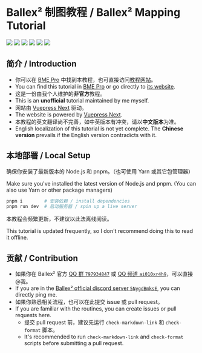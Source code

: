 # Ballex² 制图教程 / Ballex² Mapping Tutorial

[![](https://img.shields.io/badge/Steam-Ballex%C2%B2:%20The%20Hanging%20Gardens-235?style=flat-square)](https://store.steampowered.com/app/1383570/)
[![](<https://img.shields.io/badge/Steam-Ballex%C2%B2%20--%20Map%20Editor%20(BME%20Pro)-235?style=flat-square>)](https://store.steampowered.com/app/1809190/)
[![](https://img.shields.io/badge/QQ%20%E7%BE%A4-797934847-09f?style=flat-square)](https://jq.qq.com/?_wv=1027&k=q6AligU2)
[![](https://img.shields.io/badge/QQ%20%E9%A2%91%E9%81%93-ai010xr4h9-09f?style=flat-square)](https://qun.qq.com/qqweb/qunpro/share?inviteCode=29ZiTd)
[![](https://img.shields.io/badge/Discord-5NygdBmksE-56e?style=flat-square)](https://discord.gg/5NygdBmksE/)
[![](https://img.shields.io/badge/License-CC%20BY--NC--SA%204.0-f73?style=flat-square)](https://creativecommons.org/licenses/by-nc-sa/4.0/)

## 简介 / Introduction

- 你可以在 [BME Pro](https://store.steampowered.com/app/1809190/) 中找到本教程，也可直接访问[教程网站](https://ballex2.dilant.cn/)。
- You can find this tutorial in [BME Pro](https://store.steampowered.com/app/1809190/) or go directly to [its website](https://ballex2.dilant.cn/en/).
- 这是一份由我个人维护的**非官方**教程。
- This is an **unofficial** tutorial maintained by me myself.
- 网站由 [Vuepress Next](https://v2.vuepress.vuejs.org/zh/) 驱动。
- The website is powered by [Vuepress Next](https://v2.vuepress.vuejs.org/).
- 本教程的英文翻译尚不完善，如中英版本有冲突，请以**中文版本**为准。
- English localization of this tutorial is not yet complete. The **Chinese version** prevails if the English version contradicts with it.

## 本地部署 / Local Setup

确保你安装了最新版本的 Node.js 和 pnpm。（也可使用 Yarn 或其它包管理器）

Make sure you've installed the latest version of Node.js and pnpm. (You can also use Yarn or other package managers)

```sh
pnpm i        # 安装依赖 / install dependencies
pnpm run dev  # 启动服务器 / spin up a live server
```

本教程会频繁更新，不建议以此法离线阅读。

This tutorial is updated frequently, so I don't recommend doing this to read it offline.

## 贡献 / Contribution

- 如果你在 Ballex² 官方 [QQ 群 `797934847`](https://jq.qq.com/?_wv=1027&k=q6AligU2) 或 [QQ 频道 `ai010xr4h9`](https://qun.qq.com/qqweb/qunpro/share?inviteCode=29ZiTd)，可以直接@我。
- If you are in the [Ballex² official discord server `5NygdBmksE`](https://discord.gg/5NygdBmksE/), you can directly ping me.
- 如果你熟悉相关流程，也可以在此提交 issue 或 pull request。
- If you are familiar with the routines, you can create issues or pull requests here.
  - 提交 pull request 前，建议先运行 `check-markdown-link` 和 `check-format` 脚本。
  - It's recommended to run `check-markdown-link` and `check-format` scripts before submitting a pull request.
